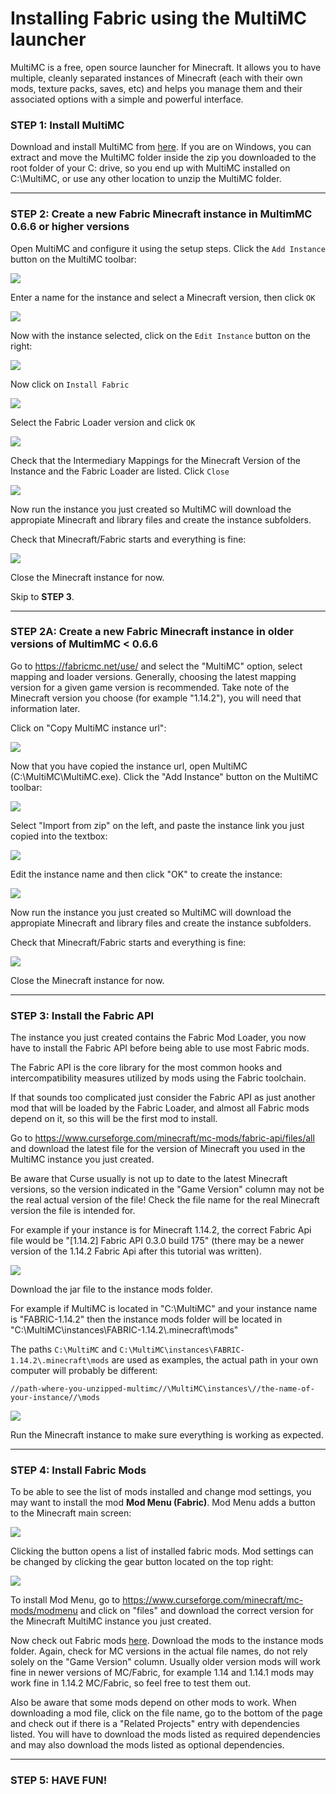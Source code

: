 # Installing Fabric using the MultiMC launcher

MultiMC is a free, open source launcher for Minecraft. It allows you to
have multiple, cleanly separated instances of Minecraft (each with their
own mods, texture packs, saves, etc) and helps you manage them and their
associated options with a simple and powerful interface.

### STEP 1: Install MultiMC

Download and install MultiMC from [here](https://multimc.org/). If you
are on Windows, you can extract and move the MultiMC folder inside the
zip you downloaded to the root folder of your C: drive, so you end up
with MultiMC installed on C:\\MultiMC, or use any other location to
unzip the MultiMC folder.

-----

### STEP 2: Create a new Fabric Minecraft instance in MultimMC 0.6.6 or higher versions

Open MultiMC and configure it using the setup steps. Click the `Add
Instance` button on the MultiMC toolbar:

![](../images/wiki/install_fabric_using_multimc_launcher_01.jpg)

Enter a name for the instance and select a Minecraft version, then click
`OK`

![](../images/wiki/install_fabric_using_multimc_launcher_101.jpg)

Now with the instance selected, click on the `Edit Instance` button on
the right:

![](../images/wiki/install_fabric_using_multimc_launcher_102.jpg)

Now click on `Install Fabric`

![](../images/wiki/install_fabric_using_multimc_launcher_103.jpg)

Select the Fabric Loader version and click `OK`

![](../images/wiki/install_fabric_using_multimc_launcher_104.jpg)

Check that the Intermediary Mappings for the Minecraft Version of the
Instance and the Fabric Loader are listed. Click `Close`

![](../images/wiki/install_fabric_using_multimc_launcher_105.jpg)

Now run the instance you just created so MultiMC will download the
appropiate Minecraft and library files and create the instance
subfolders.

Check that Minecraft/Fabric starts and everything is fine:

![](../images/wiki/install_fabric_using_multimc_launcher_06.jpg)

Close the Minecraft instance for now.

Skip to **STEP 3**.

-----

### STEP 2A: Create a new Fabric Minecraft instance in older versions of MultimMC \< 0.6.6

Go to <https://fabricmc.net/use/> and select the "MultiMC" option,
select mapping and loader versions. Generally, choosing the latest
mapping version for a given game version is recommended. Take note of
the Minecraft version you choose (for example "1.14.2"), you will need
that information later.

Click on "Copy MultiMC instance url":

![](../images/wiki/install_fabric_using_multimc_launcher_04.jpg)

Now that you have copied the instance url, open MultiMC
(C:\\MultiMC\\MultiMC.exe). Click the "Add Instance" button on the
MultiMC toolbar:

![](../images/wiki/install_fabric_using_multimc_launcher_01.jpg)

Select "Import from zip" on the left, and paste the instance link you
just copied into the textbox:

![](../images/wiki/install_fabric_using_multimc_launcher_02.jpg)

Edit the instance name and then click "OK" to create the instance:

![](../images/wiki/install_fabric_using_multimc_launcher_03.jpg)

Now run the instance you just created so MultiMC will download the
appropiate Minecraft and library files and create the instance
subfolders.

Check that Minecraft/Fabric starts and everything is fine:

![](../images/wiki/install_fabric_using_multimc_launcher_06.jpg)

Close the Minecraft instance for now.

-----

### STEP 3: Install the Fabric API

The instance you just created contains the Fabric Mod Loader, you now
have to install the Fabric API before being able to use most Fabric
mods.

The Fabric API is the core library for the most common hooks and
intercompatibility measures utilized by mods using the Fabric toolchain.

If that sounds too complicated just consider the Fabric API as just
another mod that will be loaded by the Fabric Loader, and almost all
Fabric mods depend on it, so this will be the first mod to install.

Go to
<https://www.curseforge.com/minecraft/mc-mods/fabric-api/files/all> and
download the latest file for the version of Minecraft you used in the
MultiMC instance you just created.

Be aware that Curse usually is not up to date to the latest Minecraft
versions, so the version indicated in the "Game Version" column may not
be the real actual version of the file\! Check the file name for the
real Minecraft version the file is intended for.

For example if your instance is for Minecraft 1.14.2, the correct Fabric
Api file would be "\[1.14.2\] Fabric API 0.3.0 build 175" (there may be
a newer version of the 1.14.2 Fabric Api after this tutorial was
written).

![](../images/wiki/install_fabric_using_multimc_launcher_05.jpg)

Download the jar file to the instance mods folder.

For example if MultiMC is located in "C:\\MultiMC" and your instance
name is "FABRIC-1.14.2" then the instance mods folder will be located in
"C:\\MultiMC\\instances\\FABRIC-1.14.2\\.minecraft\\mods"

The paths `C:\MultiMC` and
`C:\MultiMC\instances\FABRIC-1.14.2\.minecraft\mods` are used as
examples, the actual path in your own computer will probably be
different:

`//path-where-you-unzipped-multimc//\MultiMC\instances\//the-name-of-your-instance//\mods`

![](../images/wiki/install_fabric_using_multimc_launcher_09.jpg)

Run the Minecraft instance to make sure everything is working as
expected.

-----

### STEP 4: Install Fabric Mods

To be able to see the list of mods installed and change mod settings,
you may want to install the mod **Mod Menu (Fabric)**. Mod Menu adds a
button to the Minecraft main screen:

![](../images/wiki/install_fabric_using_multimc_launcher_07.jpg)

Clicking the button opens a list of installed fabric mods. Mod settings
can be changed by clicking the gear button located on the top right:

![](../images/wiki/install_fabric_using_multimc_launcher_08.jpg)

To install Mod Menu, go to
<https://www.curseforge.com/minecraft/mc-mods/modmenu> and click on
"files" and download the correct version for the Minecraft MultiMC
instance you just created.

Now check out Fabric mods
[here](https://www.curseforge.com/minecraft/mc-mods/fabric?filter-game-version=&filter-sort=2).
Download the mods to the instance mods folder. Again, check for MC
versions in the actual file names, do not rely solely on the "Game
Version" column. Usually older version mods will work fine in newer
versions of MC/Fabric, for example 1.14 and 1.14.1 mods may work fine in
1.14.2 MC/Fabric, so feel free to test them out.

Also be aware that some mods depend on other mods to work. When
downloading a mod file, click on the file name, go to the bottom of the
page and check out if there is a "Related Projects" entry with
dependencies listed. You will have to download the mods listed as
required dependencies and may also download the mods listed as optional
dependencies.

-----

### STEP 5: HAVE FUN\!

